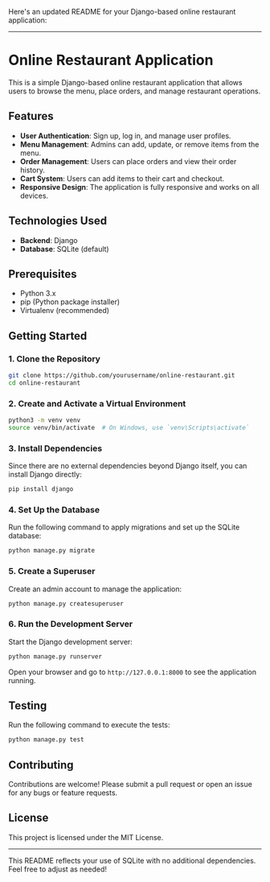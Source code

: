 Here's an updated README for your Django-based online restaurant application:

---

# Online Restaurant Application

This is a simple Django-based online restaurant application that allows users to browse the menu, place orders, and manage restaurant operations.

## Features

- **User Authentication**: Sign up, log in, and manage user profiles.
- **Menu Management**: Admins can add, update, or remove items from the menu.
- **Order Management**: Users can place orders and view their order history.
- **Cart System**: Users can add items to their cart and checkout.
- **Responsive Design**: The application is fully responsive and works on all devices.

## Technologies Used

- **Backend**: Django
- **Database**: SQLite (default)

## Prerequisites

- Python 3.x
- pip (Python package installer)
- Virtualenv (recommended)

## Getting Started

### 1. Clone the Repository

```bash
git clone https://github.com/yourusername/online-restaurant.git
cd online-restaurant
```

### 2. Create and Activate a Virtual Environment

```bash
python3 -m venv venv
source venv/bin/activate  # On Windows, use `venv\Scripts\activate`
```

### 3. Install Dependencies

Since there are no external dependencies beyond Django itself, you can install Django directly:

```bash
pip install django
```

### 4. Set Up the Database

Run the following command to apply migrations and set up the SQLite database:

```bash
python manage.py migrate
```

### 5. Create a Superuser

Create an admin account to manage the application:

```bash
python manage.py createsuperuser
```

### 6. Run the Development Server

Start the Django development server:

```bash
python manage.py runserver
```

Open your browser and go to `http://127.0.0.1:8000` to see the application running.

## Testing

Run the following command to execute the tests:

```bash
python manage.py test
```

## Contributing

Contributions are welcome! Please submit a pull request or open an issue for any bugs or feature requests.

## License

This project is licensed under the MIT License.

---

This README reflects your use of SQLite with no additional dependencies. Feel free to adjust as needed!